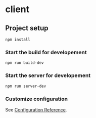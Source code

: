 # client

## Project setup
```
npm install
```

### Start the build for developement
```
npm run build-dev
```
### Start the server for developement
```
npm run server-dev
```
### Customize configuration
See [Configuration Reference](https://cli.vuejs.org/config/).
